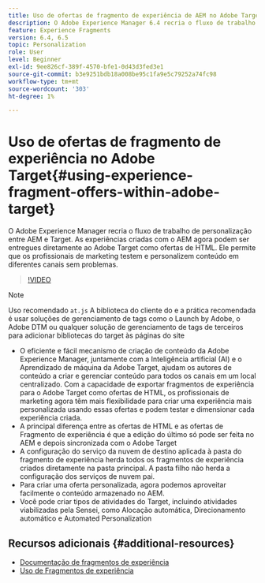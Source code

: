 ```yaml
---
title: Uso de ofertas de fragmento de experiência de AEM no Adobe Target
description: O Adobe Experience Manager 6.4 recria o fluxo de trabalho de personalização entre AEM e Target. As experiências criadas com o AEM agora podem ser entregues diretamente ao Adobe Target como ofertas de HTML. Ele permite que os profissionais de marketing testem e personalizem conteúdo em diferentes canais sem problemas.
feature: Experience Fragments
version: 6.4, 6.5
topic: Personalization
role: User
level: Beginner
exl-id: 9ee826cf-389f-4570-bfe1-0d43d3fed3e1
source-git-commit: b3e9251bdb18a008be95c1fa9e5c79252a74fc98
workflow-type: tm+mt
source-wordcount: '303'
ht-degree: 1%

---
```


# Uso de ofertas de fragmento de experiência no Adobe Target{#using-experience-fragment-offers-within-adobe-target}

O Adobe Experience Manager recria o fluxo de trabalho de personalização entre AEM e Target. As experiências criadas com o AEM agora podem ser entregues diretamente ao Adobe Target como ofertas de HTML. Ele permite que os profissionais de marketing testem e personalizem conteúdo em diferentes canais sem problemas.

>[!VIDEO](https://video.tv.adobe.com/v/22383?quality=12&learn=on)

>[!NOTE]
>
>Uso recomendado `at.js` A biblioteca do cliente do e a prática recomendada é usar soluções de gerenciamento de tags como o Launch by Adobe, o Adobe DTM ou qualquer solução de gerenciamento de tags de terceiros para adicionar bibliotecas do target às páginas do site


* O eficiente e fácil mecanismo de criação de conteúdo da Adobe Experience Manager, juntamente com a Inteligência artificial (AI) e o Aprendizado de máquina da Adobe Target, ajudam os autores de conteúdo a criar e gerenciar conteúdo para todos os canais em um local centralizado. Com a capacidade de exportar fragmentos de experiência para o Adobe Target como ofertas de HTML, os profissionais de marketing agora têm mais flexibilidade para criar uma experiência mais personalizada usando essas ofertas e podem testar e dimensionar cada experiência criada.
* A principal diferença entre as ofertas de HTML e as ofertas de Fragmento de experiência é que a edição do último só pode ser feita no AEM e depois sincronizada com o Adobe Target
* A configuração do serviço da nuvem de destino aplicada à pasta do fragmento de experiência herda todos os fragmentos de experiência criados diretamente na pasta principal. A pasta filho não herda a configuração dos serviços de nuvem pai.
* Para criar uma oferta personalizada, agora podemos aproveitar facilmente o conteúdo armazenado no AEM.
* Você pode criar tipos de atividades do Target, incluindo atividades viabilizadas pela Sensei, como Alocação automática, Direcionamento automático e Automated Personalization

## Recursos adicionais {#additional-resources}

* [Documentação de fragmentos de experiência](https://experienceleague.adobe.com/docs/experience-manager-65/authoring/authoring/experience-fragments.html)
* [Uso de Fragmentos de experiência](/help/sites/experience-fragments/experience-fragments-feature-video-use.md)
